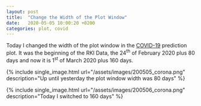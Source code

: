 ```yaml
---
layout: post
title:  "Change the Width of the Plot Window"
date:   2020-05-05 10:00:20 +0200
categories: plot, covid
---
```


<!-- markdownlint-disable no-inline-html -->
Today I changed the width of the plot window in the [COVID-19](/covid_19.html) prediction plot.
It was the beginning of the RKI Data, the 24<sup>th</sup> of February 2020 plus 80 days and now
it is 1<sup>st</sup> of March 2020 plus 160 days.
<!-- markdownlint-enable no-inline-html -->

{% include single_image.html url="/assets/images/200505_corona.png" description="Up until
yesterday the plot window width was 80 days" %}

{% include single_image.html url="/assets/images/200506_corona.png" description="Today I switched to 160 days" %}
